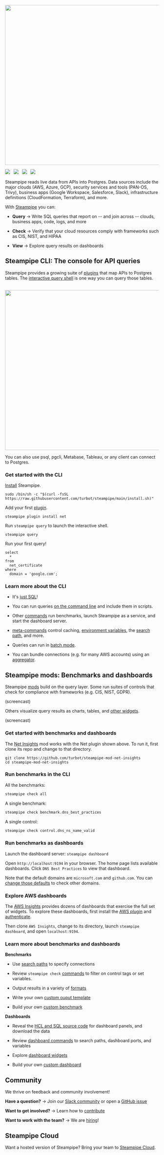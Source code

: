 <img width="524px" src="https://steampipe.io/images/steampipe_logo_wordmark_color.svg" />

<img src="https://img.shields.io/badge/api_plugins-83-green"> &nbsp; 
<img src="https://img.shields.io/badge/compliance_frameworks-21-green"> &nbsp;
<img src="https://img.shields.io/badge/controls-12,257-green"> &nbsp;
<img src="https://img.shields.io/badge/dashboards-153-green"> 

Steampipe reads live data from APIs into Postgres. Data sources include the major clouds (AWS, Azure, GCP), security services and tools (PAN-OS, Trivy), business apps (Google Workspace, Salesforce, Slack), infrastructure definitions (CloudFormation, Terraform), and more. 

With [Steampipe](https://steampipe.io) you can:

- **Query** → Write SQL queries that report on -- and join across -- clouds, business apps, code, logs, and more

- **Check** → Verify that your cloud resources comply with frameworks such as CIS, NIST, and HIPAA

- **View** → Explore query results on dashboards 

## Steampipe CLI: The console for API queries

Steampipe provides a growing suite of [plugins](https://hub.steampipe.io) that map APIs to Postgres tables. The [interactive query shell](https://steampipe.io/docs/query/query-shell) is one way you can query those tables. 

<br/>

<img marginTop="200" width="524" src="https://steampipe.io/images/steampipe-sql-demo.gif" />

<br/>

You can also use psql, pgcli, Metabase, Tableau, or any client can connect to Postgres.

### Get started with the CLI

[Install](https://steampipe.io/downloads) Steampipe.
```
sudo /bin/sh -c "$(curl -fsSL https://raw.githubusercontent.com/turbot/steampipe/main/install.sh)"
```

Add your first [plugin](https://hub.steampipe.io/plugins).
```
steampipe plugin install net
```

Run `steampipe query` to launch the interactive shell.
```
steampipe query
```

Run your first query!
```
select
  *
from
  net_certificate
where
  domain = 'google.com';
```

### Learn more about the CLI

- It's [just SQL](https://steampipe.io/docs/sql/steampipe-sql)!

- You can run queries [on the command line](https://steampipe.io/docs/query/overview#non-interactive-batch-query-mode) and include them in scripts.

- Other [commands](https://steampipe.io/docs/reference/cli/overview) run benchmarks, launch Steampipe as a service, and start the dashboard server.

- [meta-commands](https://steampipe.io/docs/reference/dot-commands/overview) control caching, [environment variables](https://steampipe.io/docs/reference/env-vars/overview), the [search path](https://steampipe.io/docs/guides/search-path), and more.

- Queries can run in [batch mode](https://steampipe.io/docs/query/batch-query).

- You can bundle connections (e.g. for many AWS accounts) using an [aggregator](https://steampipe.io/docs/managing/connections#using-aggregators).

  
## Steampipe mods: Benchmarks and dashboards

Steampipe [mods](https://hub.steampipe.io/mods) build on the query layer. Some run suites of controls that check for compliance with frameworks (e.g. CIS, NIST, GDPR). 

(screencast)

Others visualize query results as charts, tables, and [other widgets](https://steampipe.io/docs/reference/mod-resources/overview).

(screencast)

### Get started with benchmarks and dashboards

The [Net Insights](https://hub.steampipe.io/mods/turbot/net_insights) mod works with the Net plugin shown above. To run it, first clone its repo and change to that directory.

```
git clone https://github.com/turbot/steampipe-mod-net-insights
cd steampipe-mod-net-insights
```

### Run benchmarks in the CLI

All the benchmarks:

```sh
steampipe check all
```

A single benchmark:

```sh
steampipe check benchmark.dns_best_practices
```

A single control:

```sh
steampipe check control.dns_ns_name_valid
```

### Run benchmarks as dashboards

Launch the dashboard server: `steampipe dashboard`

Open `http://localhost:9194` in your browser. The home page lists available dashboards. Click `DNS Best Practices` to view that dashboard.

Note that the default domains are `microsoft.com` and `github.com`. You can [change those defaults](https://hub.steampipe.io/mods/turbot/net_insights#configuration) to check other domains.

### Explore AWS dashboards

The [AWS Insights](https://hub.steampipe.io/mods/turbot/aws_insights) provides dozens of dashboards that exercise the full set of widgets. To explore these dashboards, first install the [AWS plugin](https://hub.steampipe.io/plugins/turbot/aws) and [authenticate](https://hub.steampipe.io/plugins/turbot/aws#configuration).

Then clone `AWS Insights`, change to its directory, launch `steampipe dashboard`, and open `localhost:9194`.

### Learn more about benchmarks and dashboards

 **Benchmarks**

- Use [search paths](https://steampipe.io/docs/check/overview#more-examples) to specify connections

- Review `steampipe check` [commands](https://steampipe.io/docs/reference/cli/check) to filter on control tags or set  variables.

- Output results in a variety of [formats](https://steampipe.io/docs/reference/cli/check#output-formats)

- Write your own [custom ouput template](https://steampipe.io/docs/develop/writing-control-output-templates)

- Build your own [custom benchmark](https://steampipe.io/docs/mods/overview)

**Dashboards**

- Reveal the [HCL and SQL source code](https://steampipe.io/docs/dashboard/panel) for dashboard panels, and download the data

- Review [dashboard commands](https://steampipe.io/docs/reference/cli/dashboard) to search paths, dashboard ports, and variables

- Explore [dashboard widgets](https://steampipe.io/docs/reference/mod-resources/overview#dashboards)

- Build your own [custom dashboard](https://steampipe.io/docs/mods/writing-dashboards)
 
## Community

We thrive on feedback and community involvement!

**Have a question?** → Join our [Slack community](https://steampipe.io/community/join) or open a [GitHub issue](https://github.com/turbot/steampipe/issues/new/choose)

**Want to get involved?** → Learn how to [contribute](https://github.com/turbot/steampipe/blob/main/CONTRIBUTING.md)

**Want to work with the team?** → We are [hiring](https://turbot.com/careers)!

## Steampipe Cloud

Want a hosted version of Steampipe? Bring your team to [Steampipe Cloud](https://cloud.steampipe.io).  

